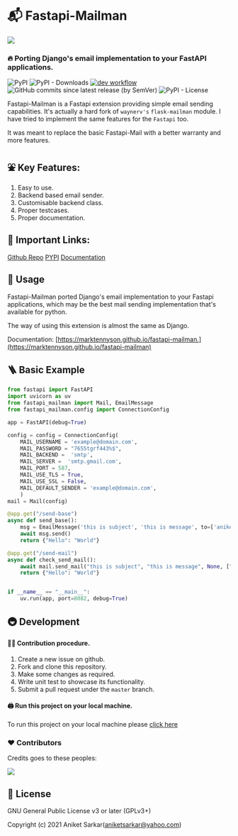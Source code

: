# 📬 Fastapi-Mailman
<img src="https://raw.githubusercontent.com/marktennyson/fastapi-mailman/master/logos/fastapi_mailman_logo.png"></img>

### 🔥 Porting Django's email implementation to your FastAPI applications.
![PyPI](https://img.shields.io/pypi/v/fastapi-mailman?color=blue)
![PyPI - Downloads](https://img.shields.io/pypi/dm/fastapi-mailman?color=brightgreen)
[![dev workflow](https://github.com/marktennyson/fastapi-mailman/actions/workflows/dev.yml/badge.svg?branch=master)](https://github.com/marktennyson/fastapi-mailman/actions/workflows/dev.yml)
![GitHub commits since latest release (by SemVer)](https://img.shields.io/github/commits-since/marktennyson/fastapi-mailman/latest?color=cyan)
![PyPI - License](https://img.shields.io/pypi/l/fastapi-mailman?color=blue)

Fastapi-Mailman is a Fastapi extension providing simple email sending capabilities. It's actually a hard fork of `waynerv's` `flask-mailman` module. I have tried to implement the same features for the `Fastapi` too.

It was meant to replace the basic Fastapi-Mail with a better warranty and more features.

## ⛲ Key Features:
1. Easy to use.
2. Backend based email sender.
3. Customisable backend class.
4. Proper testcases.
5. Proper documentation.

## 🔗 Important Links:
[Github Repo](https://github.com/marktennyson/fastapi-mailman)
[PYPI](https://pypi.org/project/fastapi-mailman)
[Documentation](https://marktennyson.github.io/fastapi-mailman)

## 💯 Usage

Fastapi-Mailman ported Django's email implementation to your Fastapi applications, which may be the best mail sending implementation that's available for python.

The way of using this extension is almost the same as Django.

Documentation: [https://marktennyson.github.io/fastapi-mailman.](https://marktennyson.github.io/fastapi-mailman)

## 🪜 Basic Example
```python
from fastapi import FastAPI
import uvicorn as uv
from fastapi_mailman import Mail, EmailMessage
from fastapi_mailman.config import ConnectionConfig

app = FastAPI(debug=True)

config = config = ConnectionConfig(
    MAIL_USERNAME = 'example@domain.com',
    MAIL_PASSWORD = "7655tgrf443%$",
    MAIL_BACKEND =  'smtp',
    MAIL_SERVER =  'smtp.gmail.com',
    MAIL_PORT = 587,
    MAIL_USE_TLS = True,
    MAIL_USE_SSL = False,
    MAIL_DEFAULT_SENDER = 'example@domain.com',
    )
mail = Mail(config)

@app.get("/send-base")
async def send_base():
    msg = EmailMessage('this is subject', 'this is message', to=['aniketsarkar@yahoo.com'])
    await msg.send()
    return {"Hello": "World"}

@app.get("/send-mail")
async def check_send_mail():
    await mail.send_mail("this is subject", "this is message", None, ["aniketsarkar@yahoo.com"])
    return {"Hello": "World"}


if __name__ == "__main__":
    uv.run(app, port=8082, debug=True)
```
## 🚇 Development

#### 🧑‍💻 Contribution procedure.
1. Create a new issue on github.
2. Fork and clone this repository.
3. Make some changes as required.
4. Write unit test to showcase its functionality.
5. Submit a pull request under the `master` branch.

#### 🖨️ Run this project on your local machine.
To run this project on your local machine please [click here](https://marktennyson.github.io/fastapi-mailman/Contributing)

### ❤️ Contributors
Credits goes to these peoples:

<a href="https://github.com/marktennyson/fastapi-mailman/graphs/contributors">
  <img src="https://contrib.rocks/image?repo=marktennyson/fastapi-mailman" />
</a>

## 📝 License

GNU General Public License v3 or later (GPLv3+)

Copyright (c) 2021 Aniket Sarkar(aniketsarkar@yahoo.com)
